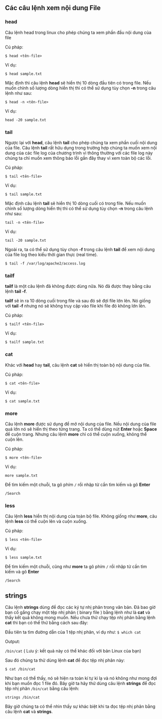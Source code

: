 ## Các câu lệnh xem nội dung File

### head

Câu lệnh head trong linux cho phép chúng ta xem phần đầu nội dung của file

Cú pháp:

``$ head <tên-file>``

Ví dụ:

``$ head sample.txt``

Mặc định thì câu lệnh **head** sẽ hiển thị 10 dòng đầu tiên có trong file. Nếu muốn chỉnh số lượng dòng hiển thị thì có thể sử dụng tùy chọn **-n** trong câu lệnh như sau:

``$ head -n <tên-file>``

Ví dụ:

`` head -20 sample.txt ``

### tail

Ngược lại với **head**, câu lệnh **tail** cho phép chúng ta xem phần cuối nội dung của file. Câu lệnh **tail** rất hữu dụng trong trường hợp chúng ta muốn xem nội dung của các file log của chương trình vì thông thường với các file log này chúng ta chỉ muốn xem thông báo lỗi gần đây thay vì xem toàn bộ các lỗi.

Cú pháp:

``$ tail <tên-file>``

Ví dụ: 

``$ tail sample.txt``

Mặc định câu lệnh **tail** sẽ hiển thị 10 dòng cuối có trong file. Nếu muốn chỉnh số lượng dòng hiển thị thì có thể sử dụng tùy chọn **-n** trong câu lệnh như sau:

``tail -n <tên-file>``

Ví dụ: 

``tail -20 sample.txt``

Ngoài ra, ta có thể sử dụng tùy chọn **-f** trong câu lệnh **tail** để xem nội dung của file log theo kiểu thời gian thực (real time).

``$ tail -f /var/log/apache2/access.log``

### tailf

**tailf** là một câu lệnh đã không được dùng nữa. Nó đã được thay bằng câu lệnh **tail -f**.

**tailf** sẽ in ra 10 dòng cuối trong file và sau đó sẽ đợi file lớn lên. Nó giống với **tail -f** nhưng nó sẽ không truy cập vào file khi file đó không lớn lên.

Cú pháp:

``$ tailf <tên-file>``

Ví dụ:

``$ tailf sample.txt``

### cat

Khác với **head** hay **tail**, câu lệnh **cat** sẽ hiển thị toàn bộ nội dung của file.

Cú pháp:

``$ cat <tên-file>``

Ví dụ:

``$ cat sample.txt``

### more 

Câu lệnh **more** được sử dụng để mở nội dung của file. Nếu nội dung của file quá lớn nó sẽ hiển thị theo từng trang. Ta có thể dùng nút **Enter** hoặc **Space** để cuộn trang. Nhưng câu lệnh **more** chỉ có thể cuộn xuống, không thể cuộn lên.

Cú pháp:

``$ more <tên-file>``

Ví dụ:

``more sample.txt``

Để tìm kiếm một chuỗi, ta gõ phím ``/`` rồi nhập từ cần tìm kiếm và gõ **Enter**

``/Search``

### less

Câu lệnh **less** hiển thị nội dung của toàn bộ file. Không giống như **more**, câu lệnh **less** có thể cuộn lên và cuộn xuống.

Cú pháp:

``$ less <tên-file>``

Ví dụ:

``$ less sample.txt``

Để tìm kiếm một chuỗi, cũng như **more** ta gõ phím ``/`` rồi nhập từ cần tìm kiếm và gõ **Enter**

``/Search``

## strings

Câu lệnh **strings** dùng để đọc các ký tự nhị phân trong văn bản. Đã bao giờ bạn cố gắng chạy một tệp nhị phân ( binary file ) bằng lệnh như là **cat** và thấy kết quả không mong muốn. Nếu chưa thử chạy tệp nhị phân bằng lệnh **cat** thì bạn có thể thử bằng cách sau đây:

Đầu tiên ta tìm đường dẫn của 1 tệp nhị phân, ví dụ như:
``$ which cat``

Output:

``/bin/cat`` ( Lưu ý: kết quả này có thể khác đối với bản Linux của bạn)

Sau đó chúng ta thử dùng lệnh **cat** để đọc tệp nhị phân này:

``$ cat /bin/cat``

Như bạn có thể thấy, nó sẽ hiện ra toàn kí tự kì lạ và nó không như mong đợi khi bạn muốn đọc 1 file đó. Bây giờ ta hãy thử dùng câu lệnh **strings** để đọc tệp nhị phân ``/bin/cat`` bằng câu lệnh:

``strings /bin/cat``

Bây giờ chúng ta có thể nhìn thấy sự khác biệt khi ta đọc tệp nhị phân bằng câu lệnh **cat** và **strings**.
